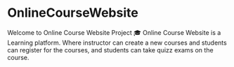 # OnlineCourseWebsite
Welcome to Online Course Website Project 🎓 Online Course Website is a Learning platform. 
Where instructor can create a new courses and students can register for the courses, and students can take quizz exams on the course.

